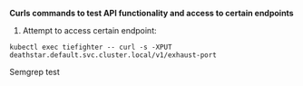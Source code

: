 **Curls commands to test API functionality and access to certain endpoints**

1. Attempt to access certain endpoint:
```
kubectl exec tiefighter -- curl -s -XPUT deathstar.default.svc.cluster.local/v1/exhaust-port
```

Semgrep test
